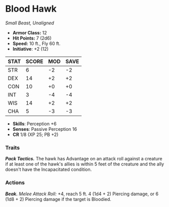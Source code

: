 # Blood Hawk

*Small Beast, Unaligned*

- **Armor Class:** 12
- **Hit Points:** 7 (2d6)
- **Speed:** 10 ft., Fly 60 ft.
- **Initiative**: +2 (12)

|STAT|SCORE|MOD|SAVE|
| --- | --- | --- | ---- |
| STR | 6 | -2 | -2 |
| DEX | 14 | +2 | +2 |
| CON | 10 | +0 | +0 |
| INT | 3 | -4 | -4 |
| WIS | 14 | +2 | +2 |
| CHA | 5 | -3 | -3 |

- **Skills**: Perception +6
- **Senses**: Passive Perception 16
- **CR** 1/8 (XP 25; PB +2)

### Traits

***Pack Tactics.*** The hawk has Advantage on an attack roll against a creature if at least one of the hawk's allies is within 5 feet of the creature and the ally doesn't have the Incapacitated condition.


### Actions

***Beak.*** *Melee Attack Roll:* +4, reach 5 ft. 4 (1d4 + 2) Piercing damage, or 6 (1d8 + 2) Piercing damage if the target is Bloodied.
